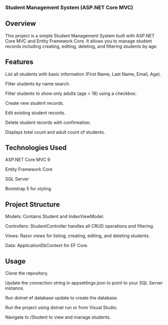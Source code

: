 ### Student Management System (ASP.NET Core MVC)

## Overview

This project is a simple Student Management System built with ASP.NET Core MVC and Entity Framework Core. It allows you to manage student records including creating, editing, deleting, and filtering students by age.

## Features

List all students with basic information (First Name, Last Name, Email, Age).

Filter students by name search.

Filter students to show only adults (age > 18) using a checkbox.

Create new student records.

Edit existing student records.

Delete student records with confirmation.

Displays total count and adult count of students.

## Technologies Used

ASP.NET Core MVC 9

Entity Framework Core

SQL Server

Bootstrap 5 for styling

## Project Structure

Models: Contains Student and IndexViewModel.

Controllers: StudentController handles all CRUD operations and filtering.

Views: Razor views for listing, creating, editing, and deleting students.

Data: ApplicationDbContext for EF Core.

## Usage

Clone the repository.

Update the connection string in appsettings.json to point to your SQL Server instance.

Run dotnet ef database update to create the database.

Run the project using dotnet run or from Visual Studio.

Navigate to /Student to view and manage students.
